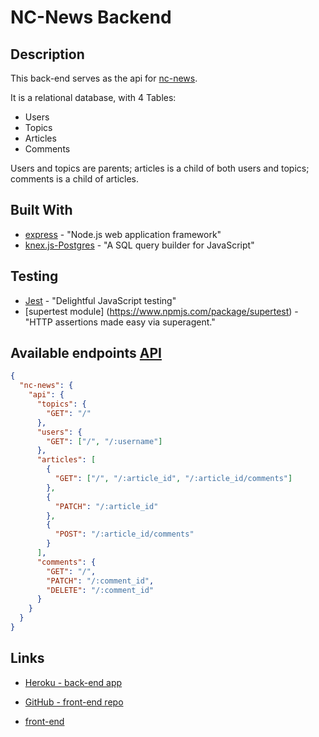 # NC-News Backend

## Description

This back-end serves as the api for [nc-news](https://5f5689f5989466a0d4b6e3be--nc-news-byshalommoise.netlify.app/).

It is a relational database, with 4 Tables:

- Users
- Topics
- Articles
- Comments

Users and topics are parents; articles is a child of both users and topics; comments is a child of articles.

## Built With

- [express](https://expressjs.com/) - "Node.js web application framework"
- [knex.js-Postgres](http://knexjs.org/) - "A SQL query builder for JavaScript"

## Testing

- [Jest](https://jestjs.io/) - "Delightful JavaScript testing"
- [supertest module] (https://www.npmjs.com/package/supertest) - "HTTP assertions made easy via superagent."

## Available endpoints [API](https://nc-news-shalom.herokuapp.com/api/)

```json
{
  "nc-news": {
    "api": {
      "topics": {
        "GET": "/"
      },
      "users": {
        "GET": ["/", "/:username"]
      },
      "articles": [
        {
          "GET": ["/", "/:article_id", "/:article_id/comments"]
        },
        {
          "PATCH": "/:article_id"
        },
        {
          "POST": "/:article_id/comments"
        }
      ],
      "comments": {
        "GET": "/",
        "PATCH": "/:comment_id",
        "DELETE": "/:comment_id"
      }
    }
  }
}
```

## Links

- [Heroku - back-end app](https://nc-news-shalom.herokuapp.com/api/)

- [GitHub - front-end repo](https://github.com/shalommoise/fe-nc-news)
- [front-end](https://nc-news-byshalommoise.netlify.app/)

